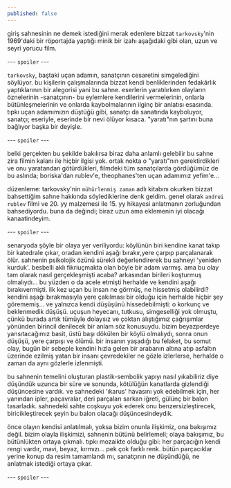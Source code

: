 ```yaml
---
published: false
---
```

giriş sahnesinin ne demek istediğini merak edenlere bizzat `tarkovsky`'nin 1969'daki bir röportajda yaptığı minik bir izahı aşağıdaki gibi olan, uzun ve seyri yorucu film.

--- `spoiler` ---

`tarkovsky`, baştaki uçan adamın, sanatçının cesaretini simgelediğini söylüyor. bu kişilerin çalışmalarında bizzat kendi benliklerinden fedakârlık yaptıklarının bir alegorisi yani bu sahne. eserlerin yaratılırken olayların öznelerinin -sanatçının- bu eylemlere kendilerini vermelerinin, onlarla bütünleşmelerinin ve onlarda kaybolmalarının ilginç bir anlatısı esasında. tıpkı uçan adamımızın düştüğü gibi, sanatçı da sanatında kayboluyor, sanatçı; eseriyle, eserinde bir nevi ölüyor kısaca. "yaratı"nın şartını buna bağlıyor başka bir deyişle.

--- `spoiler` ---

belki gerçekten bu şekilde bakılırsa biraz daha anlamlı gelebilir bu sahne zira filmin kalanı ile hiçbir ilgisi yok. ortak nokta o "yaratı"nın gerektirdikleri ve onu yaratandan götürdükleri, filmdeki tüm sanatçılarda gördüğümüz de bu aslında; boriska'dan rublev'e, theophanes'ten uçan adamımız yefim'e...

düzenleme: tarkovsky'nin `mühürlenmiş zaman` adlı kitabını okurken bizzat bahsettiğim sahne hakkında söylediklerine denk geldim. genel olarak `andrei rublev` filmi ve 20. yy malzemesi ile 15. yy hikayesi anlatmanın zorluğundan bahsediyordu. buna da değindi; biraz uzun ama eklemenin iyi olacağı kanaatindeyim.

--- `spoiler` ---

senaryoda şöyle bir olaya yer veriliyordu: köylünün biri kendine kanat takıp bir katedrale çıkar, oradan kendini aşağı bırakır,yere çarpıp parçalanarak ölür. sahnenin psikolojik özünü sürekli değerlendirerek bu sahneyi 'yeniden kurduk'. besbelli aklı fikriuçmakta olan böyle bir adam varmış. ama bu olay tam olarak nasıl gerçekleşmişti acaba? arkasından birileri koşturmuş olmalıydı... bu yüzden o da acele etmişti herhalde ve kendini aşağı bırakıvermişti. ilk kez uçan bu insan ne görmüş, ne hissetmiş olabilirdi? kendini aşağı bırakmasıyla yere çakılması bir olduğu için herhalde hiçbir şey görememiş... ve yalnızca kendi düşüşünü hissedebilmişti: o korkunç ve beklenmedik düşüşü. uçuşun heyecanı, tutkusu, simgeselliği yok olmuştu, çünkü burada artık tümüyle dolaysız ve çoktan alıştığımız çağrışımlar yönünden birincil denilecek bir anlam söz konusuydu. bizim beyazperdeye yansıtacağımız basit, üstü başı dökülen bir köylü olmalıydı, sonra onun düşüşü, yere çarpışı ve ölümü. bir insanın yaşadığı bu felaket, bu somut olay, bugün bir sebeple kendini hızla gelen bir arabanın altına atıp asfaltın üzerinde ezilmiş yatan bir insanı çevredekiler ne gözle izlerlerse, herhalde o zaman da aynı gözlerle izlenmişti.

bu sahnenin temelini oluşturan plastik-sembolik yapıyı nasıl yıkabiliriz diye düşündük uzunca bir süre ve sonunda, kötülüğün kanatlarda gizlendiği düşüncesine vardık. ve sahnedeki 'ıkarus' havasını yok edebilmek için, her yanından ipler, paçavralar, deri parçaları sarkan iğreti, gülünç bir balon tasarladık. sahnedeki sahte coşkuyu yok ederek onu benzersizleştirecek, biricikleştirecek şeyin bu balon olacağı düşüncesindeydik. 

önce olayın kendisi anlatılmalı, yoksa bizim onunla ilişkimiz, ona bakışımız değil. bizim olayla ilişkimizi, sahnenin bütünü belirlemeli; olaya bakışımız, bu bütünlükten ortaya çıkmalı. tıpkı mozaikte olduğu gibi: her parçacığın kendi rengi vardır, mavi, beyaz, kırmızı... pek çok farklı renk. bütün parçacıklar yerine konup da resim tamamlandı mı, sanatçının ne düşündüğü, ne anlatmak istediği ortaya çıkar.

--- `spoiler` ---
